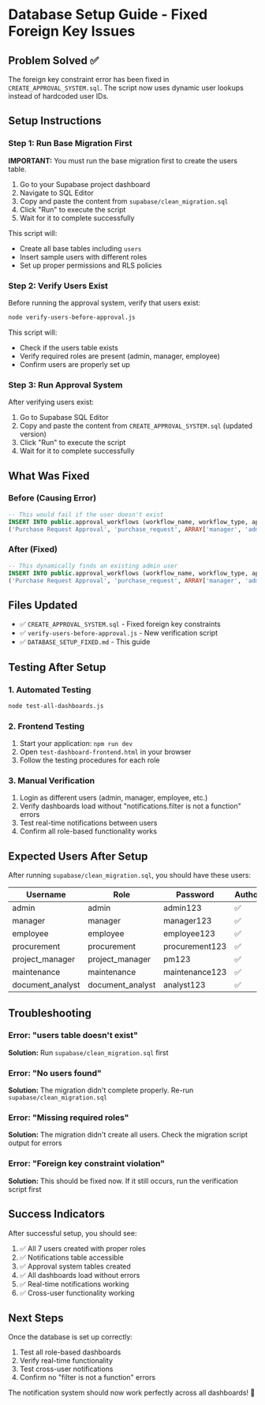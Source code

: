 # Database Setup Guide - Fixed Foreign Key Issues

## Problem Solved ✅

The foreign key constraint error has been fixed in `CREATE_APPROVAL_SYSTEM.sql`. The script now uses dynamic user lookups instead of hardcoded user IDs.

## Setup Instructions

### Step 1: Run Base Migration First
**IMPORTANT:** You must run the base migration first to create the users table.

1. Go to your Supabase project dashboard
2. Navigate to SQL Editor
3. Copy and paste the content from `supabase/clean_migration.sql`
4. Click "Run" to execute the script
5. Wait for it to complete successfully

This script will:
- Create all base tables including `users`
- Insert sample users with different roles
- Set up proper permissions and RLS policies

### Step 2: Verify Users Exist
Before running the approval system, verify that users exist:

```bash
node verify-users-before-approval.js
```

This script will:
- Check if the users table exists
- Verify required roles are present (admin, manager, employee)
- Confirm users are properly set up

### Step 3: Run Approval System
After verifying users exist:

1. Go to Supabase SQL Editor
2. Copy and paste the content from `CREATE_APPROVAL_SYSTEM.sql` (updated version)
3. Click "Run" to execute the script
4. Wait for it to complete successfully

## What Was Fixed

### Before (Causing Error)
```sql
-- This would fail if the user doesn't exist
INSERT INTO public.approval_workflows (workflow_name, workflow_type, approver_roles, created_by) VALUES
('Purchase Request Approval', 'purchase_request', ARRAY['manager', 'admin'], '11111111-1111-1111-1111-111111111111');
```

### After (Fixed)
```sql
-- This dynamically finds an existing admin user
INSERT INTO public.approval_workflows (workflow_name, workflow_type, approver_roles, created_by) VALUES
('Purchase Request Approval', 'purchase_request', ARRAY['manager', 'admin'], (SELECT id FROM public.users WHERE role = 'admin' LIMIT 1));
```

## Files Updated

- ✅ `CREATE_APPROVAL_SYSTEM.sql` - Fixed foreign key constraints
- ✅ `verify-users-before-approval.js` - New verification script
- ✅ `DATABASE_SETUP_FIXED.md` - This guide

## Testing After Setup

### 1. Automated Testing
```bash
node test-all-dashboards.js
```

### 2. Frontend Testing
1. Start your application: `npm run dev`
2. Open `test-dashboard-frontend.html` in your browser
3. Follow the testing procedures for each role

### 3. Manual Verification
1. Login as different users (admin, manager, employee, etc.)
2. Verify dashboards load without "notifications.filter is not a function" errors
3. Test real-time notifications between users
4. Confirm all role-based functionality works

## Expected Users After Setup

After running `supabase/clean_migration.sql`, you should have these users:

| Username | Role | Password | Authorized |
|----------|------|----------|------------|
| admin | admin | admin123 | ✅ |
| manager | manager | manager123 | ✅ |
| employee | employee | employee123 | ✅ |
| procurement | procurement | procurement123 | ✅ |
| project_manager | project_manager | pm123 | ✅ |
| maintenance | maintenance | maintenance123 | ✅ |
| document_analyst | document_analyst | analyst123 | ✅ |

## Troubleshooting

### Error: "users table doesn't exist"
**Solution:** Run `supabase/clean_migration.sql` first

### Error: "No users found"
**Solution:** The migration didn't complete properly. Re-run `supabase/clean_migration.sql`

### Error: "Missing required roles"
**Solution:** The migration didn't create all users. Check the migration script output for errors

### Error: "Foreign key constraint violation"
**Solution:** This should be fixed now. If it still occurs, run the verification script first

## Success Indicators

After successful setup, you should see:

1. ✅ All 7 users created with proper roles
2. ✅ Notifications table accessible
3. ✅ Approval system tables created
4. ✅ All dashboards load without errors
5. ✅ Real-time notifications working
6. ✅ Cross-user functionality working

## Next Steps

Once the database is set up correctly:

1. Test all role-based dashboards
2. Verify real-time functionality
3. Test cross-user notifications
4. Confirm no "filter is not a function" errors

The notification system should now work perfectly across all dashboards! 🎉
